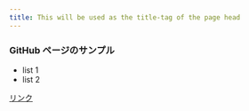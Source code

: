 ```yaml
---
title: This will be used as the title-tag of the page head
---
```


### GitHub ページのサンプル

* list 1
* list 2

[リンク](http://example.com/ "example.com")
